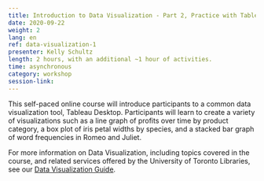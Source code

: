 ```yaml
---
title: Introduction to Data Visualization - Part 2, Practice with Tableau
date: 2020-09-22
weight: 2
lang: en
ref: data-visualization-1
presenter: Kelly Schultz
length: 2 hours, with an additional ~1 hour of activities.
time: asynchronous
category: workshop
session-link:
---
```

This self-paced online course will introduce participants to a common data visualization tool, Tableau Desktop. Participants will learn to create a variety of visualizations such as a line graph of profits over time by product category, a box plot of iris petal widths by species, and a stacked bar graph of word frequencies in Romeo and Juliet.

For more information on Data Visualization, including topics covered in the course, and related services offered by the University of Toronto Libraries, see our [Data Visualization Guide](https://mdl.library.utoronto.ca/dataviz/getting-started).
